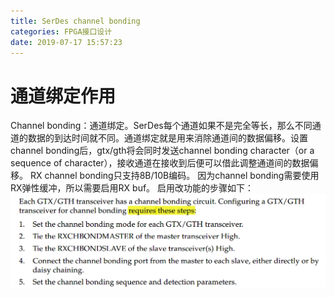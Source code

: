 ```yaml
---
title: SerDes channel bonding
categories: FPGA接口设计
date: 2019-07-17 15:57:23
---
```

# 通道绑定作用
Channel bonding：通道绑定。SerDes每个通道如果不是完全等长，那么不同通道的数据的到达时间就不同。通道绑定就是用来消除通道间的数据偏移。设置channel bonding后，gtx/gth将会同时发送channel bonding character（or a sequence of character），接收通道在接收到后便可以借此调整通道间的数据偏移。
RX channel bonding只支持8B/10B编码。
因为channel bonding需要使用RX弹性缓冲，所以需要启用RX buf。
启用改功能的步骤如下：
![avatar](images/channel_bonding_use.png)

